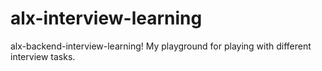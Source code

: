 # alx-interview-learning
alx-backend-interview-learning! My playground for playing with different interview tasks.
